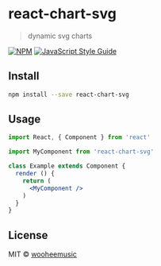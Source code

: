 # react-chart-svg

> dynamic svg charts

[![NPM](https://img.shields.io/npm/v/react-chart-svg.svg)](https://www.npmjs.com/package/react-chart-svg) [![JavaScript Style Guide](https://img.shields.io/badge/code_style-standard-brightgreen.svg)](https://standardjs.com)

## Install

```bash
npm install --save react-chart-svg
```

## Usage

```jsx
import React, { Component } from 'react'

import MyComponent from 'react-chart-svg'

class Example extends Component {
  render () {
    return (
      <MyComponent />
    )
  }
}
```

## License

MIT © [wooheemusic](https://github.com/wooheemusic)
